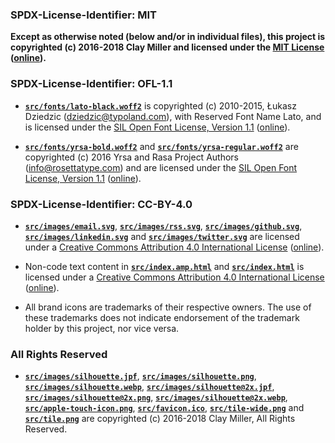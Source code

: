 ### SPDX-License-Identifier: MIT

**Except as otherwise noted (below and/or in individual files), this project is copyrighted (c) 2016-2018 Clay Miller and licensed under the [MIT License](LICENSE-MIT) ([online](https://opensource.org/licenses/MIT)).**

### SPDX-License-Identifier: OFL-1.1

- [**`src/fonts/lato-black.woff2`**](src/fonts/lato-black.woff2) is copyrighted (c) 2010-2015, Łukasz Dziedzic (dziedzic@typoland.com), with Reserved Font Name Lato, and is licensed under the [SIL Open Font License, Version 1.1](LICENSE-OFL-1.1) ([online](https://scripts.sil.org/OFL)).

- [**`src/fonts/yrsa-bold.woff2`**](src/fonts/yrsa-bold.woff2) and [**`src/fonts/yrsa-regular.woff2`**](src/fonts/yrsa-regular.woff2) are copyrighted (c) 2016 Yrsa and Rasa Project Authors (info@rosettatype.com) and are licensed under the [SIL Open Font License, Version 1.1](LICENSE-OFL-1.1) ([online](https://scripts.sil.org/OFL)).

### SPDX-License-Identifier: CC-BY-4.0

- [**`src/images/email.svg`**](src/images/email.svg), [**`src/images/rss.svg`**](src/images/rss.svg), [**`src/images/github.svg`**](src/images/github.svg), [**`src/images/linkedin.svg`**](src/images/linkedin.svg) and [**`src/images/twitter.svg`**](src/images/twitter.svg) are licensed under a [Creative Commons Attribution 4.0 International License](LICENSE-CC-BY-4.0) ([online](https://creativecommons.org/licenses/by/4.0/legalcode)).

- Non-code text content in [**`src/index.amp.html`**](src/index.amp.html) and [**`src/index.html`**](src/index.html) is licensed under a [Creative Commons Attribution 4.0 International License](LICENSE-CC-BY-4.0) ([online](https://creativecommons.org/licenses/by/4.0/legalcode)).

- All brand icons are trademarks of their respective owners. The use of these trademarks does not indicate endorsement of the trademark holder by this project, nor vice versa.

### All Rights Reserved

- [**`src/images/silhouette.jpf`**](src/images/silhouette.jpf), [**`src/images/silhouette.png`**](src/images/silhouette.png), [**`src/images/silhouette.webp`**](src/images/silhouette.webp), [**`src/images/silhouette@2x.jpf`**](src/images/silhouette@2x.jpf), [**`src/images/silhouette@2x.png`**](src/images/silhouette@2x.png), [**`src/images/silhouette@2x.webp`**](src/images/silhouette@2x.webp), [**`src/apple-touch-icon.png`**](src/apple-touch-icon.png), [**`src/favicon.ico`**](src/favicon.ico), [**`src/tile-wide.png`**](src/tile-wide.png) and [**`src/tile.png`**](src/tile.png) are copyrighted (c) 2016-2018 Clay Miller, All Rights Reserved.
